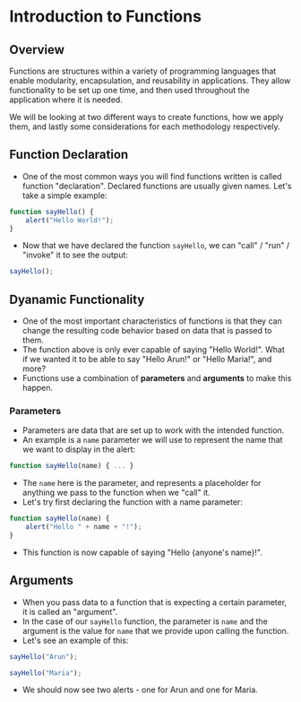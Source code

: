 # Introduction to Functions

## Overview

Functions are structures within a variety of programming languages that enable modularity, encapsulation, and reusability in applications. They allow functionality to be set up one time, and then used throughout the application where it is needed.

We will be looking at two different ways to create functions, how we apply them, and lastly some considerations for each methodology respectively.

## Function Declaration

- One of the most common ways you will find functions written is called function "declaration". Declared functions are usually given names. Let's take a simple example:

```javascript
function sayHello() {
	alert("Hello World!");
}
```

- Now that we have declared the function `sayHello`, we can "call" / "run" / "invoke" it to see the output:

```javascript
sayHello();
```

## Dyanamic Functionality

- One of the most important characteristics of functions is that they can change the resulting code behavior based on data that is passed to them.
- The function above is only ever capable of saying "Hello World!". What if we wanted it to be able to say "Hello Arun!" or "Hello Maria!", and more?
- Functions use a combination of **parameters** and **arguments** to make this happen.

### Parameters

- Parameters are data that are set up to work with the intended function.
- An example is a `name` parameter we will use to represent the name that we want to display in the alert:

```javascript
function sayHello(name) { ... }
```

- The `name` here is the parameter, and represents a placeholder for anything we pass to the function when we "call" it.
- Let's try first declaring the function with a name parameter:

```javascript
function sayHello(name) {
	alert("Hello " + name + "!");
}
```

- This function is now capable of saying "Hello {anyone's name}!".

## Arguments

- When you pass data to a function that is expecting a certain parameter, it is called an "argument".
- In the case of our `sayHello` function, the parameter is `name` and the argument is the value for `name` that we provide upon calling the function.
- Let's see an example of this:

```javascript
sayHello("Arun");

sayHello("Maria");
```

- We should now see two alerts - one for Arun and one for Maria.